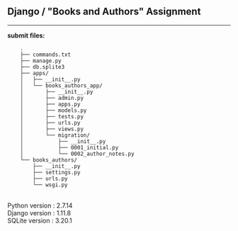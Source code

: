 ## Django / "Books and Authors" Assignment

----

**submit files:**<br />

```
    .
    ├── commands.txt
    ├── manage.py
    ├── db.splite3
    ├── apps/
    │   ├── __init__.py
    │   └── books_authors_app/
    │       ├── __init__.py
    │       ├── admin.py
    │       ├── apps.py
    │       ├── models.py
    │       ├── tests.py
    │       ├── urls.py
    │       ├── views.py
    │       └── migration/
    │           ├── __init__.py
    │           ├── 0001_initial.py
    │           └── 0002_author_notes.py
    └── books_authors/
        ├── __init__.py
        ├── settings.py
        ├── urls.py
        └── wsgi.py

```

<br />
Python version : 2.7.14<br />
Django version : 1.11.8<br />
SQLite version : 3.20.1<br />
<br />
